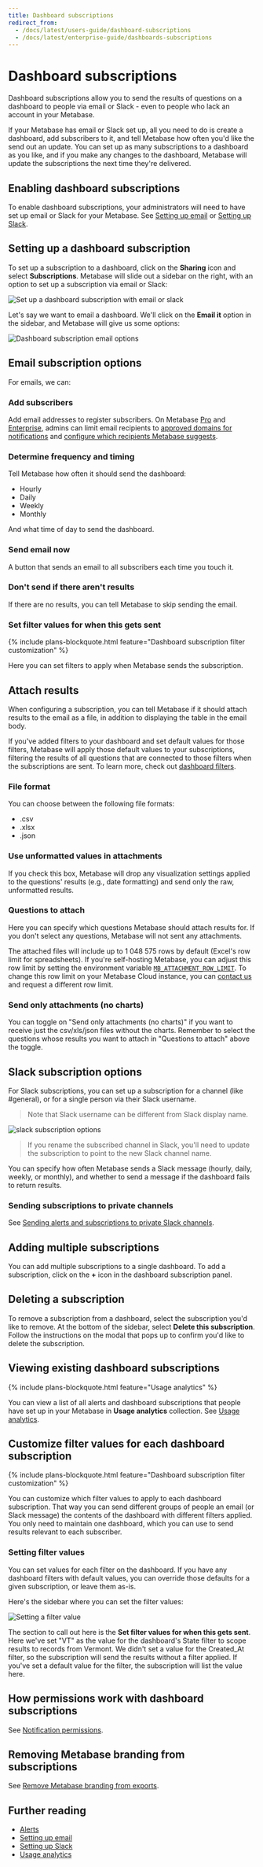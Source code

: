 ```yaml
---
title: Dashboard subscriptions
redirect_from:
  - /docs/latest/users-guide/dashboard-subscriptions
  - /docs/latest/enterprise-guide/dashboards-subscriptions
---
```


# Dashboard subscriptions

Dashboard subscriptions allow you to send the results of questions on a dashboard to people via email or Slack - even to people who lack an account in your Metabase.

If your Metabase has email or Slack set up, all you need to do is create a dashboard, add subscribers to it, and tell Metabase how often you'd like the send out an update. You can set up as many subscriptions to a dashboard as you like, and if you make any changes to the dashboard, Metabase will update the subscriptions the next time they're delivered.

## Enabling dashboard subscriptions

To enable dashboard subscriptions, your administrators will need to have set up email or Slack for your Metabase. See [Setting up email](../configuring-metabase/email.md) or [Setting up Slack](../configuring-metabase/slack.md).

## Setting up a dashboard subscription

To set up a subscription to a dashboard, click on the **Sharing** icon and select **Subscriptions**. Metabase will slide out a sidebar on the right, with an option to set up a subscription via email or Slack:

![Set up a dashboard subscription with email or slack](./images/email-or-slack.png)

Let's say we want to email a dashboard. We'll click on the **Email it** option in the sidebar, and Metabase will give us some options:

![Dashboard subscription email options](./images/email-options.png)

## Email subscription options

For emails, we can:

### Add subscribers

Add email addresses to register subscribers. On Metabase [Pro](https://www.metabase.com/product/pro) and [Enterprise](https://www.metabase.com/product/enterprise), admins can limit email recipients to [approved domains for notifications](../configuring-metabase/email.md#approved-domains-for-notifications) and [configure which recipients Metabase suggests](../configuring-metabase/email.md#suggest-recipients-on-dashboard-subscriptions-and-alerts).

### Determine frequency and timing

Tell Metabase how often it should send the dashboard:

- Hourly
- Daily
- Weekly
- Monthly

And what time of day to send the dashboard.

### Send email now

A button that sends an email to all subscribers each time you touch it.

### Don't send if there aren't results

If there are no results, you can tell Metabase to skip sending the email.

### Set filter values for when this gets sent

{% include plans-blockquote.html feature="Dashboard subscription filter customization" %}

Here you can set filters to apply when Metabase sends the subscription.

## Attach results

When configuring a subscription, you can tell Metabase if it should attach results to the email as a file, in addition to displaying the table in the email body.

If you've added filters to your dashboard and set default values for those filters, Metabase will apply those default values to your subscriptions, filtering the results of all questions that are connected to those filters when the subscriptions are sent. To learn more, check out [dashboard filters](./filters.md).

### File format

You can choose between the following file formats:

- .csv
- .xlsx
- .json

### Use unformatted values in attachments

If you check this box, Metabase will drop any visualization settings applied to the questions' results (e.g., date formatting) and send only the raw, unformatted results.

### Questions to attach

Here you can specify which questions Metabase should attach results for. If you don't select any questions, Metabase will not sent any attachments.

The attached files will include up to 1 048 575 rows by default (Excel's row limit for spreadsheets). If you're self-hosting Metabase, you can adjust this row limit by setting the environment variable [`MB_ATTACHMENT_ROW_LIMIT`](../configuring-metabase/environment-variables.md#mb_attachment_row_limit). To change this row limit on your Metabase Cloud instance, you can [contact us](https://www.metabase.com/help-premium) and request a different row limit.

### Send only attachments (no charts)

You can toggle on "Send only attachments (no charts)" if you want to receive just the csv/xls/json files without the charts. Remember to select the questions whose results you want to attach in "Questions to attach" above the toggle.

## Slack subscription options

For Slack subscriptions, you can set up a subscription for a channel (like #general), or for a single person via their Slack username.

> Note that Slack username can be different from Slack display name.

![slack subscription options](./images/slack-subscription-options.png)

> If you rename the subscribed channel in Slack, you'll need to update the subscription to point to the new Slack channel name.

You can specify how often Metabase sends a Slack message (hourly, daily, weekly, or monthly), and whether to send a message if the dashboard fails to return results.

### Sending subscriptions to private channels

See [Sending alerts and subscriptions to private Slack channels](../configuring-metabase/slack.md#sending-alerts-and-subscriptions-to-private-slack-channels).

## Adding multiple subscriptions

You can add multiple subscriptions to a single dashboard. To add a subscription, click on the **+** icon in the dashboard subscription panel.

## Deleting a subscription

To remove a subscription from a dashboard, select the subscription you'd like to remove. At the bottom of the sidebar, select **Delete this subscription**. Follow the instructions on the modal that pops up to confirm you'd like to delete the subscription.

## Viewing existing dashboard subscriptions

{% include plans-blockquote.html feature="Usage analytics" %}

You can view a list of all alerts and dashboard subscriptions that people have set up in your Metabase in **Usage analytics** collection. See [Usage analytics](../usage-and-performance-tools/usage-analytics.md).

## Customize filter values for each dashboard subscription

{% include plans-blockquote.html feature="Dashboard subscription filter customization" %}

You can customize which filter values to apply to each dashboard subscription. That way you can send different groups of people an email (or Slack message) the contents of the dashboard with different filters applied. You only need to maintain one dashboard, which you can use to send results relevant to each subscriber.

### Setting filter values

You can set values for each filter on the dashboard. If you have any dashboard filters with default values, you can override those defaults for a given subscription, or leave them as-is.

Here's the sidebar where you can set the filter values:

![Setting a filter value](./images/set-filter-values.png)

The section to call out here is the **Set filter values for when this gets sent**. Here we've set "VT" as the value for the dashboard's State filter to scope results to records from Vermont. We didn't set a value for the Created_At filter, so the subscription will send the results without a filter applied. If you've set a default value for the filter, the subscription will list the value here.

## How permissions work with dashboard subscriptions

See [Notification permissions](../permissions/notifications.md).

## Removing Metabase branding from subscriptions

See [Remove Metabase branding from exports](../questions/exporting-results.md#remove-metabase-branding-from-exports).

## Further reading

- [Alerts](../questions/alerts.md)
- [Setting up email](../configuring-metabase/email.md)
- [Setting up Slack](../configuring-metabase/slack.md)
- [Usage analytics](../usage-and-performance-tools/usage-analytics.md)
